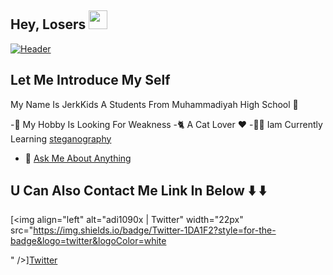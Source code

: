 <!-- List Of Websites-->

[archcraft]: https://archcraft-os.github.io

[archcrafts]: https://github.com/archcraft-os

[twitter]: https://www.twitter.com/adi1090x


## Hey, Losers <img src="https://raw.githubusercontent.com/MartinHeinz/MartinHeinz/master/wave.gif" width="30px">
[![Header](https://raw.githubusercontent.com/JerkKids/master/JerkKids/wuwu.png "Header")](https://github.com/JerkKids)
## Let Me Introduce My Self
My Name Is JerkKids A Students From Muhammadiyah High School 🏫

-👨 My Hobby Is Looking For Weakness
-🐈 A Cat Lover ❤️
-🌱🐺 Iam Currently Learning [steganography](https://stegosploit.info.com)
- 💬 [Ask Me About Anything](https://github.com/JerkKids/ask)

## U Can Also Contact Me Link In Below ⬇️ ⬇️



[<img align="left" alt="adi1090x | Twitter" width="22px" src="https://img.shields.io/badge/Twitter-1DA1F2?style=for-the-badge&logo=twitter&logoColor=white

" />][Twitter]
